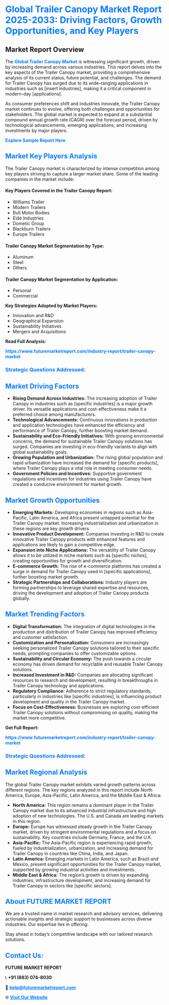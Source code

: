 <h1 style="color: #007BFF;">Global Trailer Canopy Market Report 2025-2033: Driving Factors, Growth Opportunities, and Key Players</h1>

<section id="overview">
<h2>Market Report Overview</h2>
<p>The <a href="https://www.futuremarketreport.com/industry-report/trailer-canopy-market" style="color: #007BFF; text-decoration: none;"><strong>Global Trailer Canopy Market</strong></a> is witnessing significant growth, driven by increasing demand across various industries. This report delves into the key aspects of the Trailer Canopy market, providing a comprehensive analysis of its current status, future potential, and challenges. The demand for Trailer Canopy has surged due to its wide-ranging applications in industries such as [insert industries], making it a critical component in modern-day [applications].</p>
<p>As consumer preferences shift and industries innovate, the Trailer Canopy market continues to evolve, offering both challenges and opportunities for stakeholders. The global market is expected to expand at a substantial compound annual growth rate (CAGR) over the forecast period, driven by technological advancements, emerging applications, and increasing investments by major players.</p>
</section>

<section id="overview">
<p><a href="https://www.futuremarketreport.com/request-sample/reportId=84768" style="color: #007BFF; text-decoration: none;"><strong>Explore Sample Report Here</strong></a></p>
</section>

<section id="key-players">
<h2 style="color: #007BFF;">Market Key Players Analysis</h2>
<p>The Trailer Canopy market is characterized by intense competition among key players striving to capture a larger market share. Some of the leading companies in the market include:</p>
<h4>Key Players Covered in the Trailer Canopy Report:</h4>
<ul><li>Williams Trailer</li><li>Modern Trailers</li><li>Bull Motor Bodies</li><li>Eide Industries</li><li>Dometic Group</li><li>Blackburn Trailers</li><li>Europe Trailers</li></ul>
<h4>Trailer Canopy Market Segmentation by Type:</h4>
<ul><li>Aluminum</li><li>Steel</li><li>Others</li></ul>

<h4>Trailer Canopy Market Segmentation by Application:</h4>
<ul><li>Personal</li><li>Commercial</li></ul>
<p><strong>Key Strategies Adopted by Market Players:</strong></p>
<ul>
<li>Innovation and R&D</li>
<li>Geographical Expansion</li>
<li>Sustainability Initiatives</li>
<li>Mergers and Acquisitions</li>
</ul>
</section>

<section>
<p><strong>Read Full Analysis: </strong></p><a href="https://www.futuremarketreport.com/industry-report/trailer-canopy-market" style="color: #007BFF; text-decoration: none;"><strong>https://www.futuremarketreport.com/industry-report/trailer-canopy-market</strong></a>
<h3 style="color: #007BFF;">Strategic Questions Addressed:</h3>
</section>

<section id="driving-factors">
<h2 style="color: #007BFF;">Market Driving Factors</h2>
<ul>
<li><strong>Rising Demand Across Industries:</strong> The increasing adoption of Trailer Canopy in industries such as [specific industries] is a major growth driver. Its versatile applications and cost-effectiveness make it a preferred choice among manufacturers.</li>
<li><strong>Technological Advancements:</strong> Continuous innovations in production and application technologies have enhanced the efficiency and performance of Trailer Canopy, further boosting market demand.</li>
<li><strong>Sustainability and Eco-Friendly Initiatives:</strong> With growing environmental concerns, the demand for sustainable Trailer Canopy solutions has surged. Companies are investing in eco-friendly variants to align with global sustainability goals.</li>
<li><strong>Growing Population and Urbanization:</strong> The rising global population and rapid urbanization have increased the demand for [specific products], where Trailer Canopy plays a vital role in meeting consumer needs.</li>
<li><strong>Government Policies and Incentives:</strong> Supportive government regulations and incentives for industries using Trailer Canopy have created a conducive environment for market growth.</li>
</ul>
</section>

<section id="growth-opportunities">
<h2 style="color: #007BFF;">Market Growth Opportunities</h2>
<ul>
<li><strong>Emerging Markets:</strong> Developing economies in regions such as Asia-Pacific, Latin America, and Africa present untapped potential for the Trailer Canopy market. Increasing industrialization and urbanization in these regions are key growth drivers.</li>
<li><strong>Innovative Product Development:</strong> Companies investing in R&D to create innovative Trailer Canopy products with enhanced features and applications are likely to gain a competitive edge.</li>
<li><strong>Expansion into Niche Applications:</strong> The versatility of Trailer Canopy allows it to be utilized in niche markets such as [specific niches], creating opportunities for growth and diversification.</li>
<li><strong>E-commerce Growth:</strong> The rise of e-commerce platforms has created a surge in demand for Trailer Canopy used in [specific applications], further boosting market growth.</li>
<li><strong>Strategic Partnerships and Collaborations:</strong> Industry players are forming partnerships to leverage shared expertise and resources, driving the development and adoption of Trailer Canopy products globally.</li>
</ul>
</section>

<section id="trending-factors">
<h2 style="color: #007BFF;">Market Trending Factors</h2>
<ul>
<li><strong>Digital Transformation:</strong> The integration of digital technologies in the production and distribution of Trailer Canopy has improved efficiency and customer satisfaction.</li>
<li><strong>Customization and Personalization:</strong> Consumers are increasingly seeking personalized Trailer Canopy solutions tailored to their specific needs, prompting companies to offer customizable options.</li>
<li><strong>Sustainability and Circular Economy:</strong> The push towards a circular economy has driven demand for recyclable and reusable Trailer Canopy solutions.</li>
<li><strong>Increased Investment in R&D:</strong> Companies are allocating significant resources to research and development, resulting in breakthroughs in Trailer Canopy technology and applications.</li>
<li><strong>Regulatory Compliance:</strong> Adherence to strict regulatory standards, particularly in industries like [specific industries], is influencing product development and quality in the Trailer Canopy market.</li>
<li><strong>Focus on Cost-Effectiveness:</strong> Businesses are exploring cost-efficient Trailer Canopy solutions without compromising on quality, making the market more competitive.</li>
</ul>
</section>

<section>
<p><strong>Get Full Report: </strong></p><a href="https://www.futuremarketreport.com/industry-report/trailer-canopy-market" style="color: #007BFF; text-decoration: none;"><strong>https://www.futuremarketreport.com/industry-report/trailer-canopy-market</strong></a>
<h3 style="color: #007BFF;">Strategic Questions Addressed:</h3>
</section>


<section id="regional-analysis">
<h2 style="color: #007BFF;">Market Regional Analysis</h2>
<p>The global Trailer Canopy market exhibits varied growth patterns across different regions. The key regions analyzed in this report include North America, Europe, Asia-Pacific, Latin America, and the Middle East & Africa:</p>
<ul>
<li><strong>North America:</strong> This region remains a dominant player in the Trailer Canopy market due to its advanced industrial infrastructure and high adoption of new technologies. The U.S. and Canada are leading markets in this region.</li>
<li><strong>Europe:</strong> Europe has witnessed steady growth in the Trailer Canopy market, driven by stringent environmental regulations and a focus on sustainability. Key countries include Germany, France, and the U.K.</li>
<li><strong>Asia-Pacific:</strong> The Asia-Pacific region is experiencing rapid growth, fueled by industrialization, urbanization, and increasing demand for Trailer Canopy in countries like China, India, and Japan.</li>
<li><strong>Latin America:</strong> Emerging markets in Latin America, such as Brazil and Mexico, present significant opportunities for the Trailer Canopy market, supported by growing industrial activities and investments.</li>
<li><strong>Middle East & Africa:</strong> The region’s growth is driven by expanding industries, infrastructure development, and increasing demand for Trailer Canopy in sectors like [specific sectors].</li>
</ul>
</section>

<footer>
<h2 style="color: #007BFF;">About FUTURE MARKET REPORT</h2>
<p>We are a trusted name in market research and advisory services, delivering actionable insights and strategic support to businesses across diverse industries. Our expertise lies in offering:</p>

<p>Stay ahead in today’s competitive landscape with our tailored research solutions.</p>

<h2 style="color: #007BFF;">Contact Us:</h2>
<p><strong>FUTURE MARKET REPORT</strong></p>
<p>📞 <strong>+91 (883) 074-8030</strong></p>
<p>📧 <strong><a href="mailto:help@futuremarketreport.com" style="color: #007BFF;">help@futuremarketreport.com</a></strong></p>
<p>🌐 <strong><a href="https://www.futuremarketreport.com/" style="color: #007BFF;">Visit Our Website</a></strong></p>
</footer>